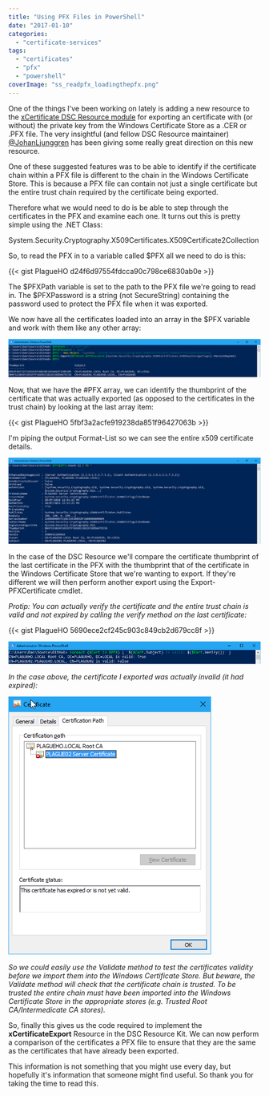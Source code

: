 ```yaml
---
title: "Using PFX Files in PowerShell"
date: "2017-01-10"
categories:
  - "certificate-services"
tags:
  - "certificates"
  - "pfx"
  - "powershell"
coverImage: "ss_readpfx_loadingthepfx.png"
---
```


One of the things I've been working on lately is adding a new resource to the [xCertificate DSC Resource module](https://github.com/PowerShell/xCertificate) for exporting an certificate with (or without) the private key from the Windows Certificate Store as a .CER or .PFX file. The very insightful (and fellow DSC Resource maintainer) [@JohanLjunggren](https://twitter.com/johanljunggren) has been giving some really great direction on this new resource.

One of these suggested features was to be able to identify if the certificate chain within a PFX file is different to the chain in the Windows Certificate Store. This is because a PFX file can contain not just a single certificate but the entire trust chain required by the certificate being exported.

Therefore what we would need to do is be able to step through the certificates in the PFX and examine each one. It turns out this is pretty simple using the .NET Class:

System.Security.Cryptography.X509Certificates.X509Certificate2Collection

So, to read the PFX in to a variable called $PFX all we need to do is this:

{{< gist PlagueHO d24f6d97554fdcca90c798ce6830ab0e >}}

The $PFXPath variable is set to the path to the PFX file we're going to read in. The $PFXPassword is a string (not SecureString) containing the password used to protect the PFX file when it was exported.

We now have all the certificates loaded into an array in the $PFX variable and work with them like any other array:

![ss_readpfx_loadingthepfx](/images/ss_readpfx_loadingthepfx.png)

Now, that we have the #PFX array, we can identify the thumbprint of the certificate that was actually exported (as opposed to the certificates in the trust chain) by looking at the last array item:

{{< gist PlagueHO 5fbf3a2acfe919238da851f96427063b >}}

I'm piping the output Format-List so we can see the entire x509 certificate details.

![ss_readpfx_showissuedcertificate](/images/ss_readpfx_showissuedcertificate.png)

In the case of the DSC Resource we'll compare the certificate thumbprint of the last certificate in the PFX with the thumbprint that of the certificate in the Windows Certificate Store that we're wanting to export. If they're different we will then perform another export using the Export-PFXCertificate cmdlet.

_Protip: You can actually verify the certificate and the entire trust chain is valid and not expired by calling the verify method on the last certificate:_

{{< gist PlagueHO 5690ece2cf245c903c849cb2d679cc8f >}}

![ss_readpfx_validateissuedcertificate](/images/ss_readpfx_validateissuedcertificate.png)

_In the case above, the certificate I exported was actually invalid (it had expired):_

![ss_readpfx_expiredcertificate](/images/ss_readpfx_expiredcertificate.png)

_So we could easily use the Validate method to test the certificates validity before we import them into the Windows Certificate Store. But beware, the Validate method will check that the certificate chain is trusted. To be trusted the entire chain must have been imported into the Windows Certificate Store in the appropriate stores (e.g. Trusted Root CA/Intermedicate CA stores)._

So, finally this gives us the code required to implement the **xCertificateExport** Resource in the DSC Resource Kit. We can now perform a comparison of the certificates a PFX file to ensure that they are the same as the certificates that have already been exported.

This information is not something that you might use every day, but hopefully it's information that someone might find useful. So thank you for taking the time to read this.

